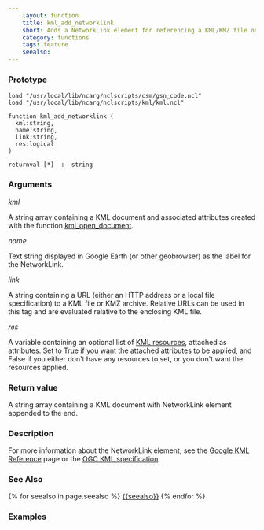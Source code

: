 ```yaml
---
    layout: function
    title: kml_add_networklink
    short: Adds a NetworkLink element for referencing a KML/KMZ file on a local or remote network.
    category: functions  
    tags: feature
    seealso: 
---
```


### Prototype

<pre><code>load "/usr/local/lib/ncarg/nclscripts/csm/gsn_code.ncl"
load "/usr/local/lib/ncarg/nclscripts/kml/kml.ncl"

function kml_add_networklink (
  kml:string,
  name:string,
  link:string,
  res:logical
)

returnval [*]  :  string
</code></pre>

### Arguments
*kml*

A string array containing a KML document and associated attributes created with the function [kml_open_document]({{site.base_url}}/functions/kml_open_document.html).

*name*

Text string displayed in Google Earth (or other geobrowser) as the label for the NetworkLink.

*link*

A string containing a URL (either an HTTP address or a local file specification) to a KML file or KMZ archive.  Relative URLs can be used in this tag and are evaluated relative to the enclosing KML file. 

*res*

A variable containing an optional list of [KML resources]({{site.base_url}}/resources), attached as attributes. Set to True if you want the attached attributes to be applied, and False if you either don't have any resources to set, or you don't want the resources applied.

### Return value

A string array containing a KML document with NetworkLink element appended to the end.

### Description

For more information about the NetworkLink element, see the [Google KML Reference](https://developers.google.com/kml/documentation/kmlreference#networklink) page or the [OGC KML specification](http://www.opengeospatial.org/standards/kml/).

### See Also

{% for seealso in page.seealso %}
[{{seealso}}]({{site.base_url}}/functions/{{seealso}}.html)
{% endfor %}

### Examples


